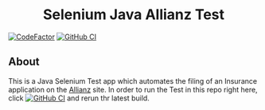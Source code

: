 <h1 align="center">Selenium Java Allianz Test</h1>

<a href="https://www.codefactor.io/repository/github/paajake/selenium-allianz-tests"><img src="https://www.codefactor.io/repository/github/paajake/selenium-allianz-tests/badge" alt="CodeFactor" /></a>
<a href="https://github.com/paajake/selenium-allianz-tests/actions?query=workflow%3A%22Selenium+Java+CI%22"><img src="https://github.com/paajake/selenium-allianz-tests/workflows/Selenium%20Java%20CI/badge.svg" alt="GitHub CI" /></a>

## About

<p>
This is a Java Selenium Test app which automates the filing of an Insurance application on the <a href="https://hausrat.allianz.de/">Allianz</a> site.
In order to run the Test in this repo right here, click <a href="https://github.com/paajake/selenium-allianz-tests/actions?query=workflow%3A%22Selenium+Java+CI%22"><img src="https://github.com/paajake/selenium-allianz-tests/workflows/Selenium%20Java%20CI/badge.svg" alt="GitHub CI" /></a>
 and rerun thr latest build.
</p>